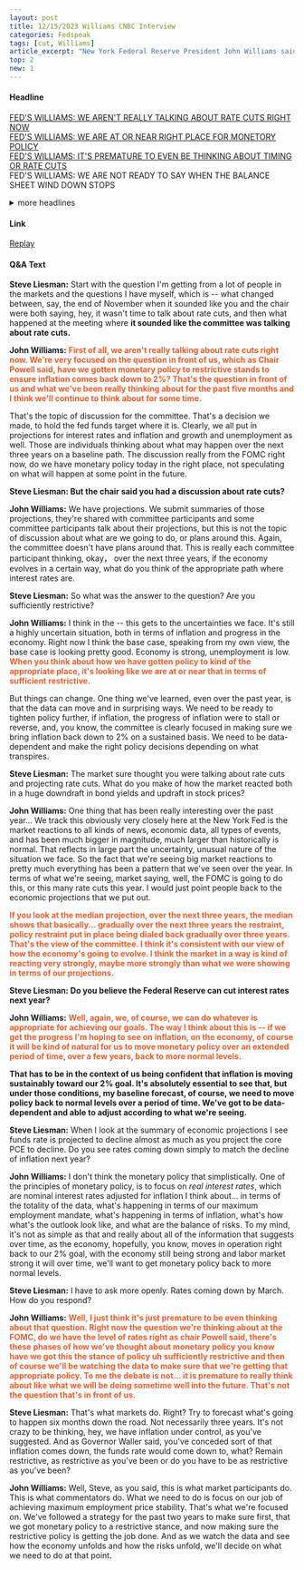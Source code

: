 ```yaml
---
layout: post
title: 12/15/2023 Williams CNBC Interview
categories: Fedspeak
tags: [cut, Williams]
article_excerpt: "New York Federal Reserve President John Williams said Friday rate cuts are not a topic of discussion at the moment for the central bank."
top: 2
new: 1
---
```

#### Headline
[FED'S WILLIAMS: WE AREN'T REALLY TALKING ABOUT RATE CUTS RIGHT NOW](#cut1)  
[FED'S WILLIAMS: WE ARE AT OR NEAR RIGHT PLACE FOR MONETORY POLICY](#restrictive)  
[FED'S WILLIAMS: IT'S PREMATURE TO EVEN BE THINKING ABOUT TIMING OR RATE CUTS](#cut2)  
FED'S WILLIAMS: WE ARE NOT READY TO SAY WHEN THE BALANCE SHEET WIND DOWN STOPS
<details>
  <summary>more headlines</summary>
  Fed's Williams: The market reacting maybe more strongly than forecasts show<br>
  Fed's Williams: We will need to move policy back to more normal levels over time<br>
  Fed's Williams: Big market moves are a pattern for last year<br>
  Fed's Williams: Market reactions to all news has been quite large<br>
  Fed's Williams: The Fed must be ready to hike again if needed<br>
  Fed's Williams: We must be prepared for unexpected events<br>
  Fed's Williams: My base case for the economy is good, inflation is coming down<br>
  Fed's Williams: I am still highly uncertain for the economy, and inflation<br>
  Fed's Williams: Fed rate cut views depend on individual officials' views<br>
  Fed's Williams: I am not speculating on what will happen on rates<br>
  Fed's Williams: I'm focused on whether rate policy is in right place
</details>

#### Link
[Replay](https://www.cnbc.com/2023/12/15/feds-john-williams-says-the-central-bank-isnt-really-talking-about-rate-cuts-right-now.html)
#### Q&A Text

<a id="cut1"></a>
**Steve Liesman:** Start with the question I'm getting from a lot of people in the markets and the questions I have myself, which is -- what changed between, say, the end of November when it sounded like you and the chair were both saying, hey, it wasn't time to talk about rate cuts, and then what happened at the meeting where **it sounded like the committee was talking about rate cuts.**

**John Williams:** <span style="color:#ec5e2a;"><strong> First of all, we aren't really talking about rate cuts right now. We're very focused on the question in front of us, which as Chair Powell said, have we gotten monetary policy to restrictive stands to ensure inflation comes back down to 2%? That's the question in front of us and what we've been really thinking about for the past five months and I think we'll continue to think about for some time.</strong></span>

That's the topic of discussion for the committee. That's a decision we made, to hold the fed funds target where it is. Clearly, we all put in projections for interest rates and inflation and growth and unemployment as well. Those are individuals thinking about what may happen over the next three years on a baseline path. The discussion really from the FOMC right now, do we have monetary policy today in the right place, not speculating on what will happen at some point in the future.

**Steve Liesman: But the chair said you had a discussion about rate cuts?**

**John Williams:** We have projections. We submit summaries of those projections, they're shared with committee participants and some committee participants talk about their projections, but this is not the topic of discussion about what are we going to do, or plans around this. Again, the committee doesn't have plans around that. This is really each committee participant thinking, okay， over the next three years, if the economy evolves in a certain way, what do you think of the appropriate path where interest rates are.

<a id="restrictive"></a>
**Steve Liesman:** So what was the answer to the question? Are you sufficiently restrictive?

**John Williams:** I think in the -- this gets to the uncertainties we face. It's still a highly uncertain situation, both in terms of inflation and progress in the economy. Right now I think the base case, speaking from my own view, the base case is looking pretty good. Economy is strong, unemployment is low. <span style="color:#ec5e2a;"><strong>When you think about how we have gotten policy to kind of the appropriate place, it's looking like we are at or near that in terms of sufficient restrictive.</strong></span>

But things can change. One thing we've learned, even over the past year, is that the data can move and in surprising ways. We need to be ready to tighten policy further, if inflation, the progress of inflation were to stall or reverse, and, you know, the committee is clearly focused in making sure we bring inflation back down to 2% on a sustained basis. We need to be data-dependent and make the right policy decisions depending on what transpires. 

**Steve Liesman:** The market sure thought you were talking about rate cuts and projecting rate cuts. What do you make of how the market reacted both in a huge downdraft in bond yields and updraft in stock prices?

**John Williams:** One thing that has been really interesting over the past year... We track this obviously very closely here at the New York Fed is the market reactions to all kinds of news, economic data, all types of events, and has been much bigger in magnitude, much larger than historically is normal. That reflects in large part the uncertainty, unusual nature of the situation we face. So the fact that we're seeing big market reactions to pretty much everything has been a pattern that we've seen over the year. In terms of what we're seeing, market saying, well, the FOMC is going to do this, or this many rate cuts this year. I would just point people back to the economic projections that we put out.

<span style="color:#ec5e2a;"><strong>If you look at the median projection, over the next three years, the median shows that basically... gradually over the next three years the restraint, policy restraint put in place being dialed back gradually over three years. That's the view of the committee. I think it's consistent with our view of how the economy's going to evolve. I think the market in a way is kind of reacting very strongly, maybe more strongly than what we were showing in terms of our projections.</strong></span>

**Steve Liesman: Do you believe the Federal Reserve can cut interest rates next year?**

**John Williams:** <span style="color:#ec5e2a;"><strong>Well, again, we, of course, we can do whatever is appropriate for achieving our goals. The way I think about this is -- if we get the progress I'm hoping to see on inflation, on the economy, of course it will be kind of natural for us to move monetary policy over an extended period of time, over a few years, back to more normal levels.</strong></span>

**That has to be in the context of us being confident that inflation is moving sustainably toward our 2% goal. It's absolutely essential to see that, but under those conditions, my baseline forecast, of course, we need to move policy back to normal levels over a period of time. We've got to be data-dependent and able to adjust according to what we're seeing.**

**Steve Liesman:** When I look at the summary of economic projections I see funds rate is projected to decline almost as much as you project the core PCE to decline. Do you see rates coming down simply to match the decline of inflation next year?

**John Williams:** I don't think the monetary policy that simplistically. One of the principles of monetary policy, is to focus on *real interest rates*, which are nominal interest rates adjusted for inflation I think about... in terms of the totality of the data, what's happening in terms of our maximum employment mandate, what's happening in terms of inflation, what's how what's the outlook look like, and what are the balance of risks. To my mind, it's not as simple as that and really about all of the information that suggests over time, as the economy, hopefully, you know, moves in operation right back to our 2% goal, with the economy still being strong and labor market strong it will over time, we'll want to get monetary policy back to more normal levels.

<a id="cut2"></a>
**Steve Liesman:** I have to ask more openly. Rates coming down by March. How do you respond?

**John Williams:** <span style="color:#ec5e2a;"><strong>Well, I just think it's just premature to be even thinking about that question. Right now the question we're thinking about at the FOMC, do we have the level of rates right as chair Powell said, there's these phases of how we've thought about monetary policy you know have we got this the stance of policy uh sufficiently restrictive and then of course we'll be watching the data to make sure that we're getting that appropriate policy. To me the debate is not... it is premature to really think about like what we will be doing sometime well into the future. That's not the question that's in front of us. </strong></span>

**Steve Liesman:** That's what markets do. Right? Try to forecast what's going to happen six months down the road. Not necessarily three years. It's not crazy to be thinking, hey, we have inflation under control, as you've suggested. And as Governor Waller said, you've conceded sort of that inflation comes down, the funds rate would come down to, what? Remain restrictive, as restrictive as you've been or do you have to be as restrictive as you've been?

**John Williams:** Well, Steve, as you said, this is what market participants do. This is what commentators do. What we need to do is focus on our job of achieving maximum employment price stability. That's what we're focused on. We've followed a strategy for the past two years to make sure first, that we got monetary policy to a restrictive stance, and now making sure the restrictive policy is getting the job done. And as we watch the data and see how the economy unfolds and how the risks unfold, we'll decide on what we need to do at that point.





